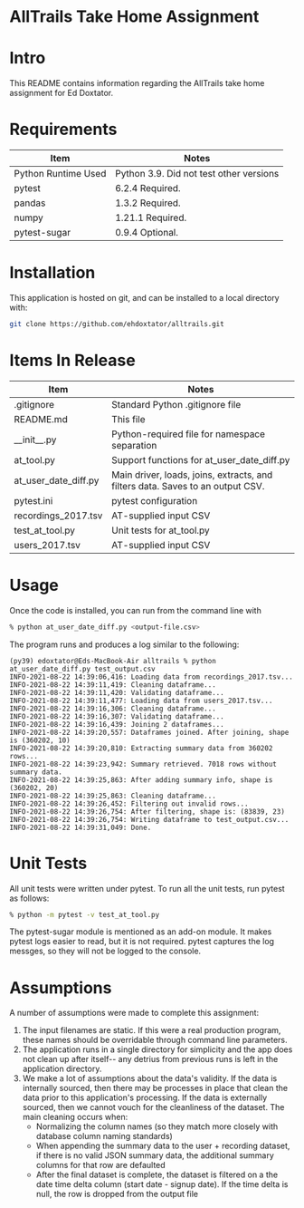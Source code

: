 # AllTrails Take Home Assignment

# Intro
This README contains information regarding the AllTrails take home assignment for Ed Doxtator.

# Requirements

| Item | Notes |
---|---
| Python Runtime Used | Python 3.9. Did not test other versions |
| pytest | 6.2.4 Required. |
| pandas | 1.3.2 Required. |
| numpy | 1.21.1 Required. |
| pytest-sugar | 0.9.4 Optional. |


# Installation

This application is hosted on git, and can be installed to a local directory with:

```bash
git clone https://github.com/ehdoxtator/alltrails.git
```

# Items In Release
| Item | Notes |
---|---
| .gitignore | Standard Python .gitignore file |
| README.md | This file | 
| \_\_init__.py | Python-required file for namespace separation |
| at\_tool.py | Support functions for at\_user\_date\_diff.py |
| at\_user\_date\_diff.py | Main driver, loads, joins, extracts, and filters data. Saves to an output CSV. |
| pytest.ini | pytest configuration|
| recordings_2017.tsv	| AT-supplied input CSV |
| test\_at\_tool.py | Unit tests for at\_tool.py|
| users_2017.tsv | AT-supplied input CSV |

# Usage
Once the code is installed, you can run from the command line with

```bash
% python at_user_date_diff.py <output-file.csv>
```

The program runs and produces a log similar to the following:

```
(py39) edoxtator@Eds-MacBook-Air alltrails % python at_user_date_diff.py test_output.csv 
INFO-2021-08-22 14:39:06,416: Loading data from recordings_2017.tsv...
INFO-2021-08-22 14:39:11,419: Cleaning dataframe...
INFO-2021-08-22 14:39:11,420: Validating dataframe...
INFO-2021-08-22 14:39:11,477: Loading data from users_2017.tsv...
INFO-2021-08-22 14:39:16,306: Cleaning dataframe...
INFO-2021-08-22 14:39:16,307: Validating dataframe...
INFO-2021-08-22 14:39:16,439: Joining 2 dataframes... 
INFO-2021-08-22 14:39:20,557: Dataframes joined. After joining, shape is (360202, 10)
INFO-2021-08-22 14:39:20,810: Extracting summary data from 360202 rows...
INFO-2021-08-22 14:39:23,942: Summary retrieved. 7018 rows without summary data.
INFO-2021-08-22 14:39:25,863: After adding summary info, shape is (360202, 20)
INFO-2021-08-22 14:39:25,863: Cleaning dataframe...
INFO-2021-08-22 14:39:26,452: Filtering out invalid rows...
INFO-2021-08-22 14:39:26,754: After filtering, shape is: (83839, 23)
INFO-2021-08-22 14:39:26,754: Writing dataframe to test_output.csv...
INFO-2021-08-22 14:39:31,049: Done.

```


# Unit Tests

All unit tests were written under pytest. To run all the unit tests, run pytest as follows:

```bash
% python -m pytest -v test_at_tool.py
```

The pytest-sugar module is mentioned as an add-on module. It makes pytest logs easier to read, but it is not required. pytest captures the log messges, so they will not be logged to the console.

# Assumptions
A number of assumptions were made to complete this assignment:

1. The input filenames are static. If this were a real production program, these names should be overridable through command line parameters.
2. The application runs in a single directory for simplicity and the app does not clean up after itself-- any detrius from previous runs is left in the application directory.
3. We make a lot of assumptions about the data's validity. If the data is internally sourced, then there may be processes in place that clean the data prior to this application's processing. If the data is externally sourced, then we cannot vouch for the cleanliness of the dataset. The main cleaning occurs when:
	* Normalizing the column names (so they match more closely with database column naming standards)
	* When appending the summary data to the user + recording dataset, if there is no valid JSON summary data, the additional summary columns for that row are defaulted
	* After the final dataset is complete, the dataset is filtered on a the date time delta column (start date - signup date). If the time delta is null, the row is dropped from the output file


